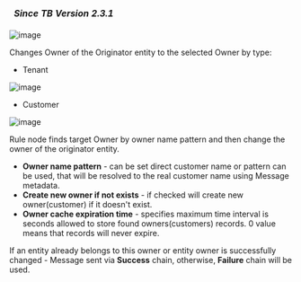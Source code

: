 <table  style="width:250px;">
   <thead>
     <tr>
	 <td style="text-align: center"><strong><em>Since TB Version 2.3.1</em></strong></td>
     </tr>
   </thead>
</table> 

![image](https://img.thingsboard.io/user-guide/rule-engine-2-0/pe/nodes/action-change-owner-node.png)

Changes Owner of the Originator entity to the selected Owner by type:

- Tenant

![image](https://img.thingsboard.io/user-guide/rule-engine-2-0/pe/nodes/action-change-owner-node-tenent-config.png)

- Customer

![image](https://img.thingsboard.io/user-guide/rule-engine-2-0/pe/nodes/action-change-owner-node-customer-config.png)

Rule node finds target Owner by owner name pattern and then change the owner of the originator entity.

- **Owner name pattern** - can be set direct customer name or pattern can be used, that will be resolved to the real customer name using Message metadata.
- **Create new owner if not exists** - if checked will create new owner(customer) if it doesn't exist.
- **Owner cache expiration time** - specifies maximum time interval is seconds allowed to store found owners(customers) records. 0 value means that records will never expire.

If an entity already belongs to this owner or entity owner is successfully changed - Message sent via **Success** chain, otherwise, **Failure** chain will be used.

